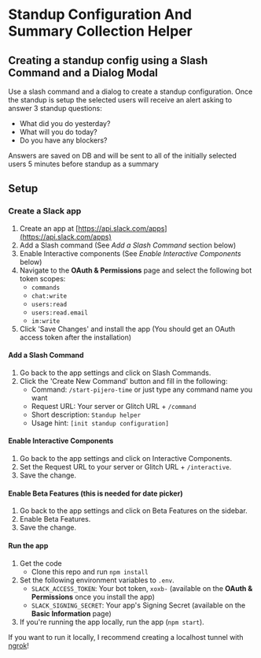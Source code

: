 # Standup Configuration And Summary Collection Helper

## Creating a standup config using a Slash Command and a Dialog Modal

Use a slash command and a dialog to create a standup configuration. Once the standup is setup the selected users will receive an alert asking to answer 3 standup questions:

- What did you do yesterday?
- What will you do today?
- Do you have any blockers?

Answers are saved on DB and will be sent to all of the initially selected users 5 minutes before standup as a summary

## Setup

### Create a Slack app

1. Create an app at [https://api.slack.com/apps](https://api.slack.com/apps)
2. Add a Slash command (See _Add a Slash Command_ section below)
3. Enable Interactive components (See _Enable Interactive Components_ below)
4. Navigate to the **OAuth & Permissions** page and select the following bot token scopes:
   - `commands`
   - `chat:write`
   - `users:read`
   - `users:read.email`
   - `im:write`
5. Click 'Save Changes' and install the app (You should get an OAuth access token after the installation)

#### Add a Slash Command

1. Go back to the app settings and click on Slash Commands.
1. Click the 'Create New Command' button and fill in the following:
   - Command: `/start-pijero-time` or just type any command name you want
   - Request URL: Your server or Glitch URL + `/command`
   - Short description: `Standup helper`
   - Usage hint: `[init standup configuration]`

#### Enable Interactive Components

1. Go back to the app settings and click on Interactive Components.
1. Set the Request URL to your server or Glitch URL + `/interactive`.
1. Save the change.

#### Enable Beta Features (this is needed for date picker)

1. Go back to the app settings and click on Beta Features on the sidebar.
1. Enable Beta Features.
1. Save the change.

#### Run the app

1. Get the code
   - Clone this repo and run `npm install`
2. Set the following environment variables to `.env`.
   - `SLACK_ACCESS_TOKEN`: Your bot token, `xoxb-` (available on the **OAuth & Permissions** once you install the app)
   - `SLACK_SIGNING_SECRET`: Your app's Signing Secret (available on the **Basic Information** page)
3. If you're running the app locally, run the app (`npm start`).

If you want to run it locally, I recommend creating a localhost tunnel with [ngrok](https://ngrok.com)!
